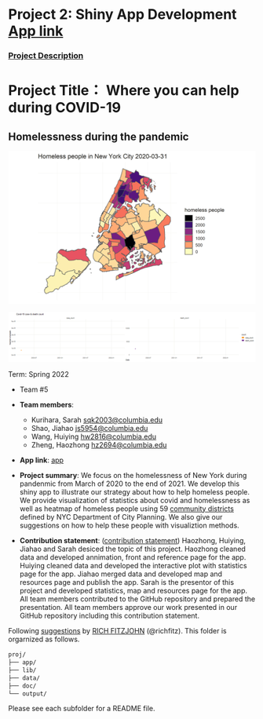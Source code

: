 # Project 2: Shiny App Development [App link](https://545089467-shao.shinyapps.io/5243_Project2/)

### [Project Description](doc/project2_desc.md)

# Project Title： Where you can help during COVID-19
## Homelessness during the pandemic

![screenshot](doc/figs/homeless.gif)

![screenshot](doc/figs/covid.gif)

Term: Spring 2022

+ Team #5
+ **Team members**:
	+ Kurihara, Sarah sqk2003@columbia.edu
	+ Shao, Jiahao js5954@columbia.edu
	+ Wang, Huiying hw2816@columbia.edu
	+ Zheng, Haozhong hz2694@columbia.edu

+ **App link**: [app](https://545089467-shao.shinyapps.io/5243_Project2/) 


+ **Project summary**: We focus on the homelessness of New York during pandenmic from March of 2020 to the end of 2021. We develop this shiny app to illustrate our strategy about how to help homeless people. We provide visualization of statistics about covid and homelessness as well as heatmap of homeless people using 59 [community districts](https://communityprofiles.planning.nyc.gov/) defined by NYC Department of City Planning. We also give our suggestions on how to help these people with visualiztion methods. 

+ **Contribution statement**: ([contribution statement](doc/a_note_on_contributions.md)) Haozhong, Huiying, Jiahao and Sarah desiced the topic of this project. Haozhong cleaned data and developed annimation, front and reference page for the app. Huiying cleaned data and developed the interactive plot with statistics page for the app. Jiahao merged data and developed map and resources page and publish the app. Sarah is the presentor of this project and developed statistics, map and resources page for the app. All team members contributed to the GitHub repository and prepared the presentation. All team members approve our work presented in our GitHub repository including this contribution statement. 

Following [suggestions](http://nicercode.github.io/blog/2013-04-05-projects/) by [RICH FITZJOHN](http://nicercode.github.io/about/#Team) (@richfitz). This folder is orgarnized as follows.

```
proj/
├── app/
├── lib/
├── data/
├── doc/
└── output/
```

Please see each subfolder for a README file.

